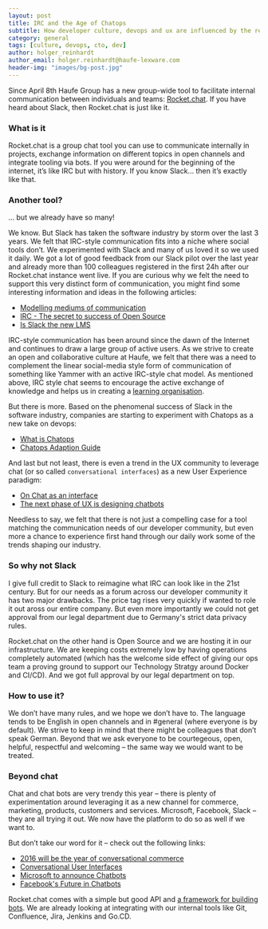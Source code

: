 ```yaml
---
layout: post
title: IRC and the Age of Chatops
subtitle: How developer culture, devops and ux are influenced by the renaisance of IRC
category: general
tags: [culture, devops, cto, dev]
author: holger_reinhardt
author_email: holger.reinhardt@haufe-lexware.com 
header-img: "images/bg-post.jpg"
---
```


Since April 8th Haufe Group has a new group-wide tool to facilitate internal communication between individuals and teams: [Rocket.chat](https://rocket.chat). If you have heard about Slack, then Rocket.chat is just like it.

### What is it
Rocket.chat is a group chat tool you can use to communicate internally in projects, exchange information on different topics in open channels and integrate tooling via bots. If you were around for the beginning of the internet, it’s like IRC but with history. If you know Slack… then it’s exactly like that. 

### Another tool?
… but we already have so many!

We know. But Slack has taken the software industry by storm over the last 3 years. We felt that IRC-style communication fits into a niche where social tools don’t. We experimented with Slack and many of us loved it so we used it daily. We got a lot of good feedback from our Slack pilot over the last year and already more than 100 colleagues registered in the first 24h after our Rocket.chat instance went live. 
If you are curious why we felt the need to support this very distinct form of communication, you might find some interesting information and ideas in the following articles:

* [Modelling mediums of communication](http://techcrunch.com/2015/04/07/modeling-mediums-of-communication/)
* [IRC - The secret to success of Open Source](https://developer.ibm.com/opentech/2015/12/20/irc-the-secret-to-success-in-open-source/)
* [Is Slack the new LMS](https://medium.com/synapse/is-slack-the-new-lms-7d1c15ff964f#.m6r5c1b31)

IRC-style communication has been around since the dawn of the Internet and continues to draw a large group of active users. As we strive to create an open and collaborative culture at Haufe, we felt that there was a need to complement the linear social-media style form of communication of something like Yammer with an active IRC-style chat model. As mentioned above, IRC style chat seems to encourage the active exchange of knowledge and helps us in creating a [learning organisation](https://en.wikipedia.org/wiki/Learning_organization).

But there is more. Based on the phenomenal success of Slack in the software industry, companies are starting to experiment with Chatops as a new take on devops:

* [What is Chatops](https://www.pagerduty.com/blog/what-is-chatops/)
* [Chatops Adaption Guide](http://blogs.atlassian.com/2016/01/what-is-chatops-adoption-guide/)

And last but not least, there is even a trend in the UX community to leverage chat (or so called `conversational interfaces`) as a new User Experience paradigm:

* [On Chat as an interface](https://medium.com/@acroll/on-chat-as-interface-92a68d2bf854#.vhtlcvkxj)
* [The next phase of UX is designing chatbots](http://www.fastcodesign.com/3054934/the-next-phase-of-ux-designing-chatbot-personalities)

Needless to say, we felt that there is not just a compelling case for a tool matching the communication needs of our developer community, but even more a chance to experience first hand through our daily work some of the trends shaping our industry.

### So why not Slack
I give full credit to Slack to reimagine what IRC can look like in the 21st century. But for our needs as a forum across our developer community it has two major drawbacks. The price tag rises very quickly if wanted to role it out aross our entire company. But even more importantly we could not get approval from our legal department due to Germany's strict data privacy rules. 

Rocket.chat on the other hand is Open Source and we are hosting it in our infrastructure. We are keeping costs extremely low by having operations completely automated (which has the welcome side effect of giving our ops team a proving ground to support our Technology Stratgy around Docker and CI/CD). And we got full approval by our legal department on top.

### How to use it?
We don’t have many rules, and we hope we don’t have to. The language tends to be English in open channels and in #general (where everyone is by default). We strive to keep in mind that there might be colleagues that don’t speak German. Beyond that we ask everyone to be courtegeous, open, helpful, respectful and welcoming – the same way we would want to be treated. 

### Beyond chat
Chat and chat bots are very trendy this year – there is plenty of experimentation around leveraging it as a new channel for commerce, marketing, products, customers and services. Microsoft, Facebook, Slack – they are all trying it out. We now have the platform to do so as well if we want to.

But don’t take our word for it – check out the following links:

* [2016 will be the year of conversational commerce](https://medium.com/chris-messina/2016-will-be-the-year-of-conversational-commerce-1586e85e3991#.aathpymsh)
* [Conversational User Interfaces](http://www.wired.com/2013/03/conversational-user-interface/)
* [Microsoft to announce Chatbots](http://uk.businessinsider.com/microsoft-to-announce-chatbots-2016-3)
* [Facebook's Future in Chatbots](http://www.platformnation.com/2016/04/15/a-future-of-chatbots/)

Rocket.chat comes with a simple but good API and [a framework for building bots](https://github.com/RocketChat/hubot-rocketchat). We are already looking at integrating with our internal tools like Git, Confluence, Jira, Jenkins and Go.CD.

